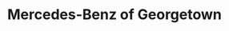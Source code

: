 ---
title: "Mercedes-Benz of Georgetown"
url: /georgetown/mercedes-benz-of-georgetown/
shop: Autohaus
---
